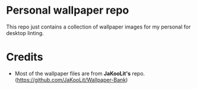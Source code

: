 # Personal wallpaper repo
This repo just contains a collection of wallpaper images for my personal for desktop linting.

# Credits
- Most of the wallpaper files are from **JaKooLit's** repo. (https://github.com/JaKooLit/Wallpaper-Bank)
